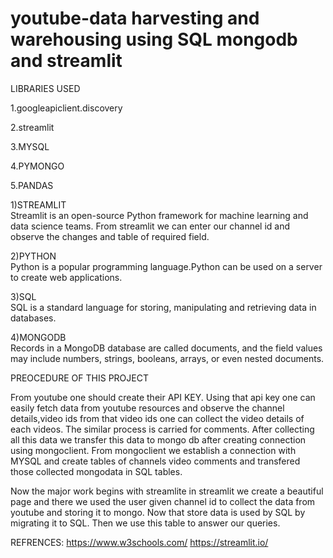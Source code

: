# youtube-data harvesting and warehousing using SQL mongodb and streamlit
LIBRARIES USED  

1.googleapiclient.discovery  

2.streamlit 

3.MYSQL

4.PYMONGO

5.PANDAS

1)STREAMLIT  
Streamlit is an open-source Python framework for machine learning and data science teams. From streamlit we can enter our channel id and observe the changes and table of required field.  

2)PYTHON  
Python is a popular programming language.Python can be used on a server to create web applications.  

3)SQL  
SQL is a standard language for storing, manipulating and retrieving data in databases.  

4)MONGODB  
Records in a MongoDB database are called documents, and the field values may include numbers, strings, booleans, arrays, or even nested documents.  

PREOCEDURE OF THIS PROJECT  

From youtube one should create their API KEY. Using that api key one can easily fetch data from youtube resources and observe the channel details,video ids from that video ids one can collect the video details of each videos. The similar process is carried for comments. After collecting all this data we transfer this data to mongo db after creating connection using mongoclient. From mongoclient we establish a connection with MYSQL and create tables of channels video comments and transfered those collected mongodata in SQL tables.  

Now the major work begins with streamlite in streamlit we create a beautiful page and there we used the user given channel id to collect the data from youtube and storing it to mongo.  Now that store data is used by SQL by migrating it to SQL. Then we use this table to answer our queries.
  
  REFRENCES:
https://www.w3schools.com/
https://streamlit.io/


